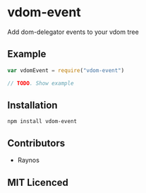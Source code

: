 # vdom-event

<!--
    [![build status][1]][2]
    [![NPM version][3]][4]
    [![Coverage Status][5]][6]
    [![gemnasium Dependency Status][7]][8]
    [![Davis Dependency status][9]][10]
-->

<!-- [![browser support][11]][12] -->

Add dom-delegator events to your vdom tree

## Example

```js
var vdomEvent = require("vdom-event")

// TODO. Show example
```

## Installation

`npm install vdom-event`

## Contributors

 - Raynos

## MIT Licenced

  [1]: https://secure.travis-ci.org/Raynos/vdom-event.png
  [2]: https://travis-ci.org/Raynos/vdom-event
  [3]: https://badge.fury.io/js/vdom-event.png
  [4]: https://badge.fury.io/js/vdom-event
  [5]: https://coveralls.io/repos/Raynos/vdom-event/badge.png
  [6]: https://coveralls.io/r/Raynos/vdom-event
  [7]: https://gemnasium.com/Raynos/vdom-event.png
  [8]: https://gemnasium.com/Raynos/vdom-event
  [9]: https://david-dm.org/Raynos/vdom-event.png
  [10]: https://david-dm.org/Raynos/vdom-event
  [11]: https://ci.testling.com/Raynos/vdom-event.png
  [12]: https://ci.testling.com/Raynos/vdom-event
